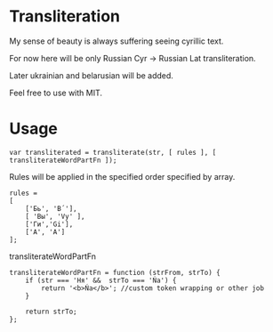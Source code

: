# Transliteration

My sense of beauty is always suffering seeing cyrillic text.

For now here will be only Russian Cyr -> Russian Lat transliteration.

Later ukrainian and belarusian will be added.

Feel free to use with MIT.

# Usage
```
var transliterated = transliterate(str, [ rules ], [ transliterateWordPartFn ]);

```

Rules will be applied in the specified order specified by array.
```
rules =
[
	['Бь', 'B´'],
	[ 'Вы', 'Vy' ],
	['Ги','Gi'],
	['А', 'A']
];
```

transliterateWordPartFn

```
transliterateWordPartFn = function (strFrom, strTo) {
	if (str === 'Ня' &&  strTo === 'Ńa') {
		return '<b>Ńa</b>'; //custom token wrapping or other job
	}

	return strTo;
};
```

